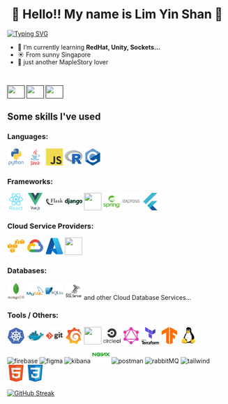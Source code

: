<!-- [![Typing SVG](https://readme-typing-svg.demolab.com?font=Fira+Code&duration=2500&pause=1000&color=F70303&center=true&vCenter=true&width=600&lines=Hello+friends%2C+welcome+to+my+GitHub+profile!!;Hola+amigos%2C+bienvenidos+a+mi+perfil+de+GitHub!!;%E5%A4%A7%E5%AE%B6%E5%A5%BD%EF%BC%8C%E6%AC%A2%E8%BF%8E%E6%9D%A5%E5%88%B0%E6%88%91%E7%9A%84GitHub!!)](https://git.io/typing-svg) -->


<h1 align="center">🥳 Hello!! My name is Lim Yin Shan 👋</h1>
<!-- <h3 align="center">I am a cloud engineer / solution architect / software engineer / game developer enthusiast</h3> -->

[![Typing SVG](https://readme-typing-svg.demolab.com?font=Fira+Code&duration=2500&pause=1000&color=F72727&vCenter=true&width=600&height=20&lines=I+am+a+cloud+engineer+enthusiast;I+am+a+software+engineer+enthusiast;I+am+a+solution+architect+enthusiast;I+am+a+game+developer+enthusiast)](https://git.io/typing-svg)

- 🌱 I’m currently learning **RedHat, Unity, Sockets...**
- ☀️ From sunny Singapore
- 🍄 just another MapleStory lover
<br/>
<p align="left">
  <a href=""><img src="https://cdn.jsdelivr.net/npm/simple-icons@3.0.1/icons/linkedin.svg" align="center" height="30" width="40"/></a>
  <a href=""><img src="https://cdn.jsdelivr.net/npm/simple-icons@3.0.1/icons/github.svg" align="center" height="30" width="40"/></a>
  <a href=""><img src="https://cdn.jsdelivr.net/npm/simple-icons@3.0.1/icons/gmail.svg" align="center" height="30" width="40"/></a>
</p>

<h2>Some skills I've used</h2>

<h3 align="left">Languages:</h3>
<p align="left">
  <img src="https://raw.githubusercontent.com/devicons/devicon/master/icons/python/python-original-wordmark.svg" width="40" height="40"/>
  <img src="https://raw.githubusercontent.com/devicons/devicon/master/icons/java/java-original-wordmark.svg" width="40" height="40"/>
  <img src="https://raw.githubusercontent.com/devicons/devicon/master/icons/javascript/javascript-original.svg" width="40" height="40"/>
  <img src="https://raw.githubusercontent.com/devicons/devicon/master/icons/r/r-original.svg" width="40" height="40"/>
  <img src="https://raw.githubusercontent.com/devicons/devicon/master/icons/c/c-original.svg" width="40" height="40"/>
</p>

<h3 align="left">Frameworks:</h3>
<p align="left">
  <img src="https://raw.githubusercontent.com/devicons/devicon/master/icons/react/react-original-wordmark.svg" width="40" height="40"/>
  <img src="https://raw.githubusercontent.com/devicons/devicon/master/icons/vuejs/vuejs-original-wordmark.svg" width="40" height="40"/>
  <img src="https://raw.githubusercontent.com/devicons/devicon/master/icons/flask/flask-original-wordmark.svg" width="40" height="40"/>
  <img src="https://raw.githubusercontent.com/devicons/devicon/master/icons/django/django-plain-wordmark.svg" width="40" height="40"/>
  <img src="https://raw.githubusercontent.com/devicons/devicon/master/icons/nodejs/nodejs-original-wordmarkk.svg" width="40" height="40"/>
  <img src="https://raw.githubusercontent.com/devicons/devicon/master/icons/spring/spring-original-wordmark.svg" width="40" height="40"/>
  <img src="https://raw.githubusercontent.com/devicons/devicon/master/icons/express/express-original-wordmark.svg" width="40" height="40"/>
  <img src="https://raw.githubusercontent.com/devicons/devicon/master/icons/flutter/flutter-original.svg" width="40" height="40"/>
</p>

<h3 align="left">Cloud Service Providers:</h3>
<p align="left">
  <img src="https://raw.githubusercontent.com/devicons/devicon/master/icons/amazonwebservices/amazonwebservices-original.svg" width="40" height="40"/>
  <img src="https://raw.githubusercontent.com/devicons/devicon/master/icons/googlecloud/googlecloud-original.svg" width="40" height="40"/>
  <img src="https://raw.githubusercontent.com/devicons/devicon/master/icons/azure/azure-original.svg" width="40" height="40"/>
  <img src="https://www.ibm.com/brand/experience-guides/developer/b1db1ae501d522a1a4b49613fe07c9f1/01_8-bar-positive.svg" width="40" height="40"/>
</p>

<h3 align="left">Databases:</h3>
<p align="left">
  <img src="https://raw.githubusercontent.com/devicons/devicon/master/icons/mongodb/mongodb-original-wordmark.svg" width="40" height="40"/>
  <img src="https://raw.githubusercontent.com/devicons/devicon/master/icons/mysql/mysql-original-wordmark.svg" width="40" height="40"/>
  <img src="https://raw.githubusercontent.com/devicons/devicon/master/icons/sqlite/sqlite-original-wordmark.svg" width="40" height="40"/>
  <img src="https://raw.githubusercontent.com/devicons/devicon/master/icons/microsoftsqlserver/microsoftsqlserver-plain-wordmark.svg" width="40" height="40"/>
  and other Cloud Database Services...
</p>

<h3 align="left">Tools / Others:</h3>
<p align="left">
  <img src="https://raw.githubusercontent.com/devicons/devicon/master/icons/kubernetes/kubernetes-plain.svg" width="40" height="40"/>
  <img src="https://raw.githubusercontent.com/devicons/devicon/master/icons/docker/docker-original.svg" width="40" height="40"/>
  <img src="https://raw.githubusercontent.com/devicons/devicon/master/icons/git/git-original-wordmark.svg" width="40" height="40"/>
  <img src="https://raw.githubusercontent.com/devicons/devicon/master/icons/grafana/grafana-original.svg" width="40" height="40"/>
  <img src="https://images.contentstack.io/v3/assets/bltefdd0b53724fa2ce/blt601c406b0b5af740/620577381692951393fdf8d6/elastic-logo-cluster.svg" width="40" height="40"/>
  <img src="https://raw.githubusercontent.com/devicons/devicon/master/icons/circleci/circleci-plain-wordmark.svg" width="40" height="40"/>
  <img src="https://raw.githubusercontent.com/devicons/devicon/master/icons/graphql/graphql-plain.svg" width="40" height="40"/>
  <img src="https://raw.githubusercontent.com/devicons/devicon/master/icons/terraform/terraform-original-wordmark.svg" width="40" height="40"/>
  <img src="https://raw.githubusercontent.com/devicons/devicon/master/icons/tensorflow/tensorflow-original.svg" width="40" height="40"/>
  <img src="https://raw.githubusercontent.com/devicons/devicon/master/icons/linux/linux-original.svg" width="40" height="40"/>
  <img src="https://www.vectorlogo.zone/logos/firebase/firebase-icon.svg" alt="firebase" width="40" height="40"/>
  <img src="https://www.vectorlogo.zone/logos/figma/figma-icon.svg" alt="figma" width="40" height="40"/>
  <img src="https://www.vectorlogo.zone/logos/elasticco_kibana/elasticco_kibana-icon.svg" alt="kibana" width="40" height="40"/>
  <img src="https://raw.githubusercontent.com/devicons/devicon/master/icons/nginx/nginx-original.svg" width="40" height="40"/>
  <img src="https://www.vectorlogo.zone/logos/getpostman/getpostman-icon.svg" alt="postman" width="40" height="40"/>
  <img src="https://www.vectorlogo.zone/logos/rabbitmq/rabbitmq-icon.svg" alt="rabbitMQ" width="40" height="40"/>
  <img src="https://www.vectorlogo.zone/logos/tailwindcss/tailwindcss-icon.svg" alt="tailwind" width="40" height="40"/>
  <img src="https://raw.githubusercontent.com/devicons/devicon/master/icons/html5/html5-original.svg" width="40" height="40"/>
  <img src="https://raw.githubusercontent.com/devicons/devicon/master/icons/css3/css3-original.svg" width="40" height="40"/>
</p>

[![GitHub Streak](https://streak-stats.demolab.com?user=jenniupdates&theme=blood&hide_border=true&border_radius=15&background=F8F8F8&hide_current_streak=true)](https://git.io/streak-stats)
